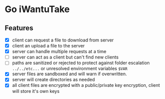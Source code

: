 # Go iWantuTake

## Features

- [x] client can request a file to download from server
- [x] client an upload a file to the server
- [x] server can handle multiple requests at a time
- [ ] server can act as a client but can't find new clients
- [ ] paths are sanitized or rejected to protect against folder escalation `../../etc...` or unresolved environment variables `$VAR`
- [x] server files are sandboxed and will warn if overwritten.
- [x] server will create directories as needed
- [x] all client files are encrypted with a public/private key encryption, client will store it's own keys
